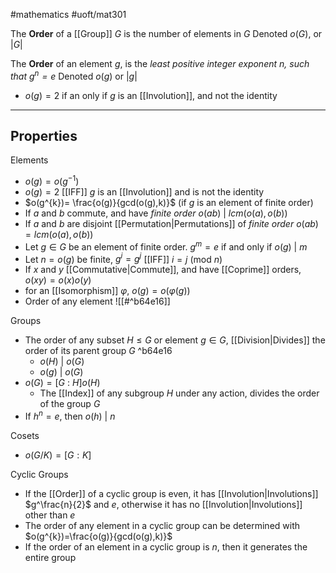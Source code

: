 #mathematics 
#uoft/mat301 

The **Order** of a [[Group]] $G$ is the number of elements in $G$
	Denoted $o(G)$, or $|G|$

The **Order** of an element $g$, is the *least positive integer exponent $n$, such that $g^{n}=e$*
	Denoted $o(g)$ or $|g|$
- $o(g)=2$ if an only if $g$ is an [[Involution]], and not the identity 

---
## Properties
Elements
- $o(g)=o(g^{-1})$
- $o(g)=2$ [[IFF]] $g$ is an [[Involution]] and is not the identity
- $o(g^{k})= \frac{o(g)}{gcd(o(g),k)}$ (if $g$ is an element of finite order)
- If $a$ and $b$ commute, and have *finite order* $o(ab) \ | \  lcm(o(a),o(b))$
- If $a$ and $b$ are disjoint [[Permutation|Permutations]] of *finite order* $o(ab)=lcm(o(a),o(b))$
- Let $g\in G$ be an element of finite order. $g^{m}=e$ if and only if $o(g)\ | \ m$   
- Let $n=o(g)$ be finite, $g^{i}=g^{j}$ [[IFF]] $i=j \ (\text{mod } n)$
- If $x$ and $y$ [[Commutative|Commute]], and have [[Coprime]] orders, $o(xy)=o(x)o(y)$
- for an [[Isomorphism]] $\varphi$, $o(g)=o(\varphi(g))$
- Order of any element ![[#^b64e16]]

Groups
- The order of any subset $H\leq G$ or element $g\in G$, [[Division|Divides]] the order of its parent group $G$ ^b64e16
	- $o(H) \ | \  o(G)$
	- $o(g) \ | \ o(G)$
- $o(G)=[G \ : \ H]o(H)$
	- The [[Index]] of any subgroup $H$ under any action, divides the order of the group $G$
- If $h^{n}=e$, then $o(h)  \ |\ n$ 

Cosets
- $o(G/K)=[G:K]$

Cyclic Groups
- If the [[Order]] of a cyclic group is even, it has [[Involution|Involutions]] $g^\frac{n}{2}$ and $e$, otherwise it has no [[Involution|Involutions]] other than $e$
- The order of any element in a cyclic group can be determined with $o(g^{k})=\frac{o(g)}{gcd(o(g),k)}$
- If the order of an element in a cyclic group is $n$, then it generates the entire group